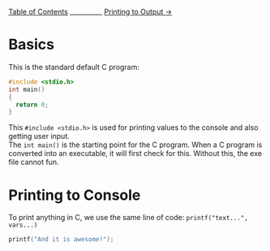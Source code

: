
[Table of Contents](README.md) __________ [Printing to Output →](Printing.md)

# Basics

This is the standard default C program:
```c
#include <stdio.h>
int main()
{
  return 0;
}
```

This `#include <stdio.h>` is used for printing values to the console and also getting user input.<br>
The `int main()` is the starting point for the C program. When a C program is converted into an executable,
it will first check for this. Without this, the exe file cannot fun.<br>

# Printing to Console

To print anything in C, we use the same line of code: `printf("text...", vars...)`

```c
printf("And it is awesome!");
```
